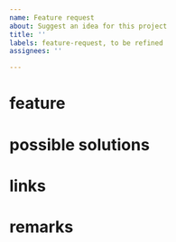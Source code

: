 ```yaml
---
name: Feature request
about: Suggest an idea for this project
title: ''
labels: feature-request, to be refined
assignees: ''

---
```


# feature
<!-- explain what you are missing -->

# possible solutions
<!-- add at least one possible way of solving this feature -->

# links
<!-- links to other features or issues. or links to examples. -->

# remarks
<!-- any additional informations -->
